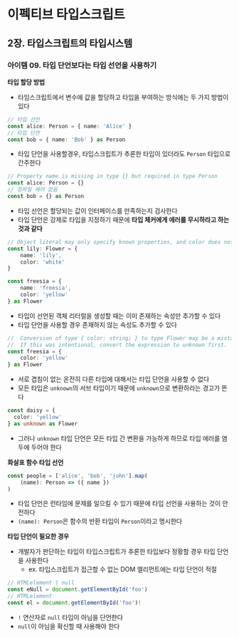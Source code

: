 # 이펙티브 타입스크립트
## 2장. 타입스크립트의 타입시스템
### 아이템 09. 타입 단언보다는 타입 선언을 사용하기

**타입 할당 방법**
- 타임스크립트에서 변수에 값을 할당하고 타입을 부여하는 방식에는 두 가지 방법이 있다
```typescript
// 타입 선언
const alice: Person = { name: 'Alice' }
// 타입 단언
const bob = { name: 'Bob' } as Person
```
- 타입 단언을 사용할경우, 타입스크립트가 추론한 타입이 있더라도 `Person` 타입으로 간주한다

```typescript
// Property name is missing in type {} but required in type Person
const alice: Person = {}
// 컴파일 에러 없음
const bob = {} as Person
```
- 타입 선언은 할당되는 값이 인터페이스를 만족하는지 검사한다
- 타입 단언은 강제로 타입을 지정하기 때문에 **타입 체커에게 에러를 무시하라고 하는 것과 같다**

```typescript
// Object literal may only specify known properties, and color does not exist in type Flower
const lily: Flower = {
    name: 'lily',
    color: 'white'
}

const freesia = {
    name: 'freesia',
    color: 'yellow'
} as Flower
```
- 타입이 선언된 객체 리터럴을 생성할 때는 이미 존재하는 속성만 추가할 수 있다
- 타입 단언을 사용할 경우 존재하지 않는 속성도 추가할 수 있다

```typescript
//  Conversion of type { color: string; } to type Flower may be a mistake because neither type sufficiently overlaps with the other. 
//  If this was intentional, convert the expression to unknown first.
const freesia = {
    color: 'yellow'
} as Flower
```
- 서로 겹침이 없는 온전히 다른 타입에 대해서는 타입 단언을 사용할 수 없다
- 모든 타입은 `unknown`의 서브 타입이기 때문에 `unknown`으로 변환하라는 경고가 뜬다

```typescript
const daisy = {
  color: 'yellow'
} as unknown as Flower
```
- 그러나 `unknown` 타입 단언은 모든 타입 간 변환을 가능하게 하므로 타입 에러를 염두에 두어야 한다

**화살표 함수 타입 선언**
```typescript
const people = ['alice', 'bob', 'john'].map(
    (name): Person => ({ name })
)
```
- 타입 단언은 런타임에 문제를 일으킬 수 있기 때문에 타입 선언을 사용하는 것이 안전하다
- `(name): Person`은 함수의 반환 타입이 `Person`이라고 명시한다

**타입 단언이 필요한 경우**
- 개발자가 판단하는 타입이 타입스크립트가 추론한 타입보다 정황할 경우 타입 단언을 사용한다
  - ex. 타입스크립트가 접근할 수 없는 DOM 엘리먼트에는 타입 단언이 적절

```typescript
// HTMLelement | null
const eNull = document.getElementById('foo')
// HTMLelement
const el = document.getElementById('foo')!
```
- `!` 연산자로 `null` 타입이 아님을 단언한다
- `null`이 아님을 확신할 때 사용해야 한다